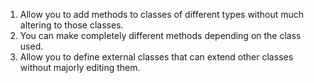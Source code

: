 1. Allow you to add methods to classes of different types without much altering to those classes.
2. You can make completely different methods depending on the class used.
3. Allow you to define external classes that can extend other classes without majorly editing them.